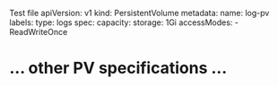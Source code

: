 Test file
apiVersion: v1
kind: PersistentVolume
metadata:
  name: log-pv
  labels:
    type: logs
spec:
  capacity:
    storage: 1Gi
  accessModes:
    - ReadWriteOnce
  # ... other PV specifications ...

